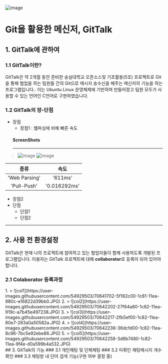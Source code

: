 ![image](https://user-images.githubusercontent.com/54929503/70625179-397d2980-1c65-11ea-97dd-5dd9f6aecb81.png)
# Git을 활용한 메신저, GitTalk
## 1. GitTalk에 관하여
### 1.1 GitTalk이란?
GitTalk은 약 2개월 동안 준비한 숭실대학교 오픈소스및 기초활용(5조) 프로젝트로 Git을 통해 협업을 하는 팀원들 간의 Git으로 메시지 송수신을 해주는 메신저의 기능을 하는 프로그램입니다.. 이는 Ubuntu Linux 운영체제에 기반하여 만들어졌고 팀원 모두가 사용할 수 있는 언어인 C언어로 구현하였습니다.
### 1.2 GitTalk의 장-단점
* 장점
  * 장점1 : 웹파싱에 비해 빠른 속도
  #### ScreenShots
  -----------
  <div>
> ![image](https://user-images.githubusercontent.com/54929503/70640501-60485980-1c7f-11ea-9f6a-3839a4b3b997.png)
> ![image](https://user-images.githubusercontent.com/54929503/70640550-72c29300-1c7f-11ea-9db4-e50d25f17f0f.png)
  </div>
  
| 종류 | 속도 |
|:--------:|:--------:|
| 'Web Parsing' | '611ms' |
| 'Pull-Push' | '0.016292ms' |

  * 장점2
* 단점
  * 단점1
  * 단점2
****
## 2. 사용 전 환경설정
GitTalk은 현재 나의 프로젝트에 참여하고 있는 협업자들이 함께 사용하도록 개발된 프로그램입니다. 이용자는 GitTalk 프로젝트에 대해 **collaborator**로 등록이 되어 있어야 합니다.
### 2.1 Colaborator 등록과정
<div>
1.
> ![col1](https://user-images.githubusercontent.com/54929503/70641702-5f182c00-1c81-11ea-980c-e16822d39bb0.JPG)
2.
> ![col2](https://user-images.githubusercontent.com/54929503/70642202-27f64a80-1c82-11ea-919c-a7b45e497238.JPG)
3.
> ![col3](https://user-images.githubusercontent.com/54929503/70642217-2fb5ef00-1c82-11ea-80e7-283a0a50582a.JPG)
4.
> ![col4](https://user-images.githubusercontent.com/54929503/70642236-36dcfd00-1c82-11ea-8c96-7bc5e92ebe86.JPG)
5.
> ![col5](https://user-images.githubusercontent.com/54929503/70642258-3d6b7480-1c82-11ea-9f4e-d0a599b4a532.JPG)
</div>
## 3. GitTalk의 기능
### 3.1 개인채팅 및 단체채팅
### 3.2 미확인 채팅메시지 개수 확인
### 3.3 채팅방 내 단어 검색 기능(구현 여부 결정 중)
